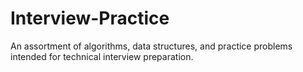 # Interview-Practice
An assortment of algorithms, data structures, and practice problems intended for technical interview preparation. 
